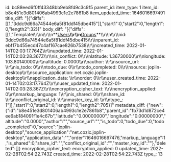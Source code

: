 id: bc88eed6f0ff43348bb9eb8fd9c3c9f5
parent_id: 
item_type: 1
item_id: b8e451e3d801406ab4993c1e2e7861b8
item_updated_time: 1646016697491
title_diff: "[{\"diffs\":[[1,\"3ddc9d66a74544e6a5f81ddf45dbe415\"]],\"start1\":0,\"start2\":0,\"length1\":0,\"length2\":32}]"
body_diff: "[{\"diffs\":[[1,\"Template\\\r\\\n\\\r\\\n**<ins>Users</ins>**\\\r\\\n**<ins>Groups</ins>**\\\r\\\n\\\r\\\nid: 3ddc9d66a74544e6a5f81ddf45dbe415\\\r\\\nparent_id: ebf17b455ecd47c4af167cae826b7538\\\r\\\ncreated_time: 2022-01-14T02:03:17.764Z\\\r\\\nupdated_time: 2022-01-14T02:03:28.367Z\\\r\\\nis_conflict: 0\\\r\\\nlatitude: 1.36730000\\\r\\\nlongitude: 103.80140000\\\r\\\naltitude: 0.0000\\\r\\\nauthor: \\\r\\\nsource_url: \\\r\\\nis_todo: 0\\\r\\\ntodo_due: 0\\\r\\\ntodo_completed: 0\\\r\\\nsource: joplin-desktop\\\r\\\nsource_application: net.cozic.joplin-desktop\\\r\\\napplication_data: \\\r\\\norder: 0\\\r\\\nuser_created_time: 2022-01-14T02:03:17.764Z\\\r\\\nuser_updated_time: 2022-01-14T02:03:28.367Z\\\r\\\nencryption_cipher_text: \\\r\\\nencryption_applied: 0\\\r\\\nmarkup_language: 1\\\r\\\nis_shared: 0\\\r\\\nshare_id: \\\r\\\nconflict_original_id: \\\r\\\nmaster_key_id: \\\r\\\ntype_: 1\"]],\"start1\":0,\"start2\":0,\"length1\":0,\"length2\":705}]"
metadata_diff: {"new":{"id":"b8e451e3d801406ab4993c1e2e7861b8","parent_id":"fb73d1d872ce4ee6ab184091f1e4c67b","latitude":"0.00000000","longitude":"0.00000000","altitude":"0.0000","author":"","source_url":"","is_todo":0,"todo_due":0,"todo_completed":0,"source":"joplin-desktop","source_application":"net.cozic.joplin-desktop","application_data":"","order":1646016697476,"markup_language":1,"is_shared":0,"share_id":"","conflict_original_id":"","master_key_id":""},"deleted":[]}
encryption_cipher_text: 
encryption_applied: 0
updated_time: 2022-02-28T02:54:22.743Z
created_time: 2022-02-28T02:54:22.743Z
type_: 13